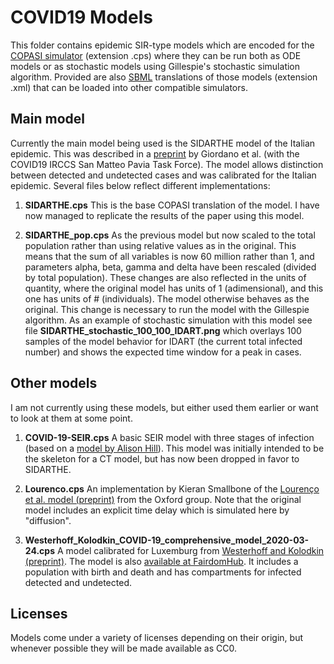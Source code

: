 # COVID19 Models
This folder contains epidemic SIR-type models which are encoded for the [COPASI simulator](http://copasi.org) (extension .cps) where they can be run both as ODE models or as stochastic models using Gillespie's stochastic simulation algorithm. Provided are also [SBML](http://sbml.org) translations of those models (extension .xml) that can be loaded into other compatible simulators.

## Main model

Currently the main model being used is the SIDARTHE model of the Italian epidemic. This was described in a [preprint](https://arxiv.org/abs/2003.09861) by Giordano et al. (with the COVID19 IRCCS San Matteo Pavia Task Force). The model allows distinction between detected and undetected cases and was calibrated for the Italian epidemic. Several files below reflect different implementations:

1. **SIDARTHE.cps** This is the base COPASI translation of the model.  I have now managed to replicate the results of the paper using this model.

2. **SIDARTHE\_pop.cps** As the previous model but now scaled to the total population rather than using relative values as in the original. This means that the sum of all variables is now 60 million rather than 1, and parameters alpha, beta, gamma and delta have been rescaled (divided by total population). These changes are also reflected in the units of quantity, where the original model has units of 1 (adimensional), and this one has units of # (individuals). The model otherwise behaves as the original. This change is necessary to run the model with the Gillespie algorithm. As an example of stochastic simulation with this model see file **SIDARTHE_stochastic_100_100_IDART.png** which overlays 100 samples of the model behavior for IDART (the current total infected number) and shows the expected time window for a peak in cases.

## Other models

I am not currently using these models, but either used them earlier or want to look at them at some point.

1. **COVID-19-SEIR.cps** A basic SEIR model with three stages of infection (based on a [model by Alison Hill](https://alhill.shinyapps.io/COVID19seir/)). This model was initially intended to be the skeleton for a CT model, but has now been dropped in favor to SIDARTHE.

2. **Lourenco.cps** An implementation by Kieran Smallbone of the  [Lourenço​ et al. model (preprint)](https://www.medrxiv.org/content/10.1101/2020.03.24.20042291v1) from the Oxford group. Note that the original model includes an explicit time delay which is simulated here by "diffusion".

3. **Westerhoff_Kolodkin_COVID-19_comprehensive_model_2020-03-24.cps** A model calibrated for Luxemburg from [Westerhoff and Kolodkin (preprint)](https://www.medrxiv.org/content/10.1101/2020.03.29.20045039v1). The model is also [available at FairdomHub](https://fairdomhub.org/models/693?version=1). It includes a population with birth and death and has compartments for infected detected and undetected.

## Licenses
Models come under a variety of licenses depending on their origin, but whenever possible they will be made available as CC0.
